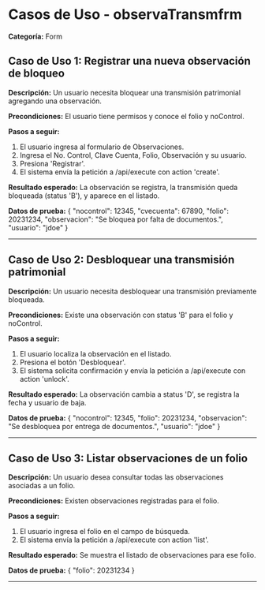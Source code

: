 # Casos de Uso - observaTransmfrm

**Categoría:** Form

## Caso de Uso 1: Registrar una nueva observación de bloqueo

**Descripción:** Un usuario necesita bloquear una transmisión patrimonial agregando una observación.

**Precondiciones:**
El usuario tiene permisos y conoce el folio y noControl.

**Pasos a seguir:**
1. El usuario ingresa al formulario de Observaciones.
2. Ingresa el No. Control, Clave Cuenta, Folio, Observación y su usuario.
3. Presiona 'Registrar'.
4. El sistema envía la petición a /api/execute con action 'create'.

**Resultado esperado:**
La observación se registra, la transmisión queda bloqueada (status 'B'), y aparece en el listado.

**Datos de prueba:**
{
  "nocontrol": 12345,
  "cvecuenta": 67890,
  "folio": 20231234,
  "observacion": "Se bloquea por falta de documentos.",
  "usuario": "jdoe"
}

---

## Caso de Uso 2: Desbloquear una transmisión patrimonial

**Descripción:** Un usuario necesita desbloquear una transmisión previamente bloqueada.

**Precondiciones:**
Existe una observación con status 'B' para el folio y noControl.

**Pasos a seguir:**
1. El usuario localiza la observación en el listado.
2. Presiona el botón 'Desbloquear'.
3. El sistema solicita confirmación y envía la petición a /api/execute con action 'unlock'.

**Resultado esperado:**
La observación cambia a status 'D', se registra la fecha y usuario de baja.

**Datos de prueba:**
{
  "nocontrol": 12345,
  "folio": 20231234,
  "observacion": "Se desbloquea por entrega de documentos.",
  "usuario": "jdoe"
}

---

## Caso de Uso 3: Listar observaciones de un folio

**Descripción:** Un usuario desea consultar todas las observaciones asociadas a un folio.

**Precondiciones:**
Existen observaciones registradas para el folio.

**Pasos a seguir:**
1. El usuario ingresa el folio en el campo de búsqueda.
2. El sistema envía la petición a /api/execute con action 'list'.

**Resultado esperado:**
Se muestra el listado de observaciones para ese folio.

**Datos de prueba:**
{
  "folio": 20231234
}

---

